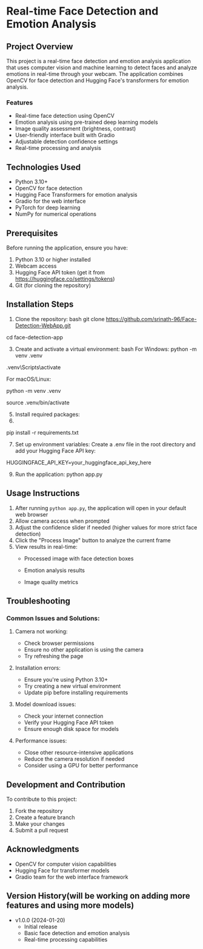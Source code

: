 # Real-time Face Detection and Emotion Analysis

## Project Overview
This project is a real-time face detection and emotion analysis application that uses computer vision and machine learning to detect faces and analyze emotions in real-time through your webcam. The application combines OpenCV for face detection and Hugging Face's transformers for emotion analysis.

### Features
- Real-time face detection using OpenCV
- Emotion analysis using pre-trained deep learning models
- Image quality assessment (brightness, contrast)
- User-friendly interface built with Gradio
- Adjustable detection confidence settings
- Real-time processing and analysis

## Technologies Used
- Python 3.10+
- OpenCV for face detection
- Hugging Face Transformers for emotion analysis
- Gradio for the web interface
- PyTorch for deep learning
- NumPy for numerical operations

## Prerequisites
Before running the application, ensure you have:
1. Python 3.10 or higher installed
2. Webcam access
3. Hugging Face API token (get it from https://huggingface.co/settings/tokens)
4. Git (for cloning the repository)

## Installation Steps

1. Clone the repository:
bash
git clone https://github.com/srinath-96/Face-Detection-WebApp.git

cd face-detection-app


3. Create and activate a virtual environment:
bash
For Windows:
python -m venv .venv

.venv\Scripts\activate

For macOS/Linux:

python -m venv .venv

source .venv/bin/activate


5. Install required packages:
6. 
pip install -r requirements.txt

7. Set up environment variables:
Create a .env file in the root directory and add your Hugging Face API key:

HUGGINGFACE_API_KEY=your_huggingface_api_key_here

9. Run the application:
python app.py





## Usage Instructions
1. After running `python app.py`, the application will open in your default web browser
2. Allow camera access when prompted
3. Adjust the confidence slider if needed (higher values for more strict face detection)
4. Click the "Process Image" button to analyze the current frame
5. View results in real-time:
   - Processed image with face detection boxes
     
   - Emotion analysis results
     
   - Image quality metrics

## Troubleshooting

### Common Issues and Solutions:

1. Camera not working:
   - Check browser permissions
   - Ensure no other application is using the camera
   - Try refreshing the page

2. Installation errors:
   - Ensure you're using Python 3.10+
   - Try creating a new virtual environment
   - Update pip before installing requirements

3. Model download issues:
   - Check your internet connection
   - Verify your Hugging Face API token
   - Ensure enough disk space for models

4. Performance issues:
   - Close other resource-intensive applications
   - Reduce the camera resolution if needed
   - Consider using a GPU for better performance

## Development and Contribution

To contribute to this project:
1. Fork the repository
2. Create a feature branch
3. Make your changes
4. Submit a pull request


## Acknowledgments
- OpenCV for computer vision capabilities
- Hugging Face for transformer models
- Gradio team for the web interface framework


## Version History(will be working on adding more features and using more models)
- v1.0.0 (2024-01-20)
  - Initial release
  - Basic face detection and emotion analysis
  - Real-time processing capabilities
